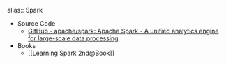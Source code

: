 alias:: Spark

- Source Code
	- [GitHub - apache/spark: Apache Spark - A unified analytics engine for large-scale data processing](https://github.com/apache/spark)
- Books
	- [[Learning Spark 2nd@Book]]